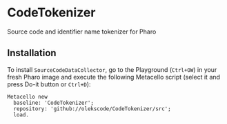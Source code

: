 # CodeTokenizer
Source code and identifier name tokenizer for Pharo

## Installation
To install `SourceCodeDataCollector`, go to the Playground (`Ctrl+OW`) in your fresh Pharo image and execute the following Metacello script (select it and press Do-it button or `Ctrl+D`):

```smalltalk
Metacello new
  baseline: 'CodeTokenizer';
  repository: 'github://olekscode/CodeTokenizer/src';
  load.
```
